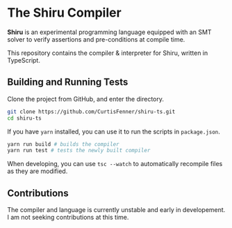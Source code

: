 # The Shiru Compiler

**Shiru** is an experimental programming language equipped with an SMT solver to
verify assertions and pre-conditions at compile time.

This repository contains the compiler & interpreter for Shiru, written in 
TypeScript.

## Building and Running Tests

Clone the project from GitHub, and enter the directory.

```bash
git clone https://github.com/CurtisFenner/shiru-ts.git
cd shiru-ts
```

If you have `yarn` installed, you can use it to run the scripts in
`package.json`.

```bash
yarn run build # builds the compiler
yarn run test # tests the newly built compiler
```

When developing, you can use `tsc --watch` to automatically recompile files as
they are modified.


## Contributions

The compiler and language is currently unstable and early in developement. I am
not seeking contributions at this time.
